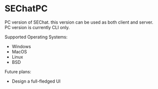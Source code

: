 # SEChatPC

PC version of SEChat. this version can be used as both client and server. PC version is currently CLI only.

Supported Operating Systems:
 - Windows
 - MacOS
 - Linux
 - BSD
 
Future plans:
 - Design a full-fledged UI
